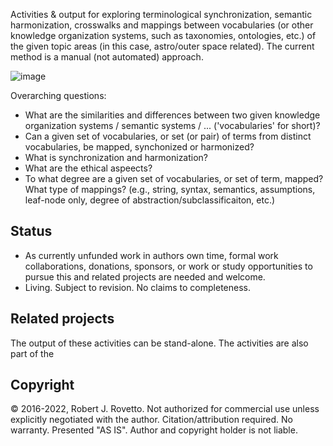 Activities & output for exploring terminological synchronization, semantic harmonization, crosswalks and mappings between vocabularies (or other knowledge organization systems, such as taxonomies, ontologies, etc.) of the given topic areas (in this case, astro/outer space related).
The current method is a manual (not automated) approach. 

![image](https://github.com/rrovetto/Catalog-Space-Vocabularies/blob/22970f044b1b184670821d08ac3ac49d3fba2b3d/images/VocabularySynchronization_SemanticHarmonization_Daigram.png)

Overarching questions:
- What are the similarities and differences between two given knowledge organization systems / semantic systems / ... ('vocabularies' for short)?
- Can a given set of vocabularies, or set (or pair) of terms from distinct vocabularies, be mapped, synchonized or harmonized?
- What is synchronization and harmonization? 
- What are the ethical aspeects?
- To what degree are a given set of vocabularies, or set of term, mapped? What type of mappings? (e.g., string, syntax, semantics, assumptions, leaf-node only, degree of abstraction/subclassificaiton, etc.)

## Status
- As currently unfunded work in authors own time, formal work collaborations, donations, sponsors, or work or study opportunities to pursue this and related projects are needed and welcome. 
- Living.  Subject to revision. No claims to completeness.

## Related projects
The output of these activities can be stand-alone. 
The activities are also part of the 

## Copyright
© 2016-2022, Robert J. Rovetto.
Not authorized for commercial use unless explicitly negotiated with the author. Citation/attribution required. 
No warranty. Presented "AS IS". Author and copyright holder is not liable.
